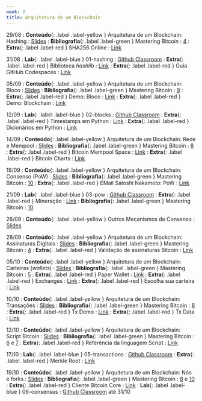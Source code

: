 ```yaml
---
week: 2
title: Arquitetura de um Blockchain
---
```


29/08
: **Conteúdo**{: .label .label-yellow } Arquitetura de um Blockchain: Hashing
  : [Slides](https://github.com/danilocurvelo/imd0913-2023/raw/main/slides/03-blockchain-architecture-hashing.pdf)
: **Bibliografia**{: .label .label-green } Mastering Bitcoin
  : [4](https://github.com/bitcoinbook/bitcoinbook/blob/develop/ch04.asciidoc)
: **Extra**{: .label .label-red } SHA256 Online
  : [Link](https://andersbrownworth.com/blockchain/hash)

31/08
: **Lab**{: .label .label-blue } 01-hashing
  : [Github Classroom](https://classroom.github.com/a/mrWt7jcx)
: **Extra**{: .label .label-red } Biblioteca *hashlib*
  : [Link](https://docs.python.org/3/library/hashlib.html)
: **Extra**{: .label .label-red } Guia GitHub Codespaces
  : [Link](https://docs.github.com/pt/codespaces/getting-started/quickstart)

05/09
: **Conteúdo**{: .label .label-yellow } Arquitetura de um Blockchain: Bloco
  : [Slides](https://github.com/danilocurvelo/imd0913-2023/raw/main/slides/04-blockchain-architecture-blocks.pdf)
: **Bibliografia**{: .label .label-green } Mastering Bitcoin
  : [9](https://github.com/bitcoinbook/bitcoinbook/blob/develop/ch09.asciidoc)
: **Extra**{: .label .label-red } Demo: Bloco
  : [Link](https://andersbrownworth.com/blockchain/block)
: **Extra**{: .label .label-red } Demo: Blockchain
  : [Link](https://andersbrownworth.com/blockchain/blockchain)

12/09
: **Lab**{: .label .label-blue } 02-blocks
  : [Github Classroom](https://classroom.github.com/a/3rZSasOR)
: **Extra**{: .label .label-red } Timestamps em Python
  : [Link](https://docs.python.org/3/library/time.html)
: **Extra**{: .label .label-red } Dicionários em Python
  : [Link](https://docs.python.org/3/tutorial/datastructures.html#dictionaries)

14/09
: **Conteúdo**{: .label .label-yellow } Arquitetura de um Blockchain: Rede e Mempool
  : [Slides](https://github.com/danilocurvelo/imd0913-2023/raw/main/slides/05-blockchain-architecture-network-mempool.pdf)
: **Bibliografia**{: .label .label-green } Mastering Bitcoin
  : [8](https://github.com/bitcoinbook/bitcoinbook/blob/develop/ch08.asciidoc)
: **Extra**{: .label .label-red } Bitcoin Mempool Space
  : [Link](https://mempool.space/pt/)
: **Extra**{: .label .label-red } Bitcoin Charts
  : [Link](https://www.blockchain.com/charts)

19/09
: **Conteúdo**{: .label .label-yellow } Arquitetura de um Blockchain: Consenso (PoW)
  : [Slides](https://github.com/danilocurvelo/imd0913-2023/raw/main/slides/06-blockchain-architecture-consensus.pdf)
: **Bibliografia**{: .label .label-green } Mastering Bitcoin
  : [10](https://github.com/bitcoinbook/bitcoinbook/blob/develop/ch10.asciidoc)
: **Extra**{: .label .label-red } EMail Satoshi Nakamoto: PoW
  : [Link](https://www.mail-archive.com/cryptography@metzdowd.com/msg09997.html)

21/09
: **Lab**{: .label .label-blue } 03-pow
  : [Github Classroom](https://classroom.github.com/a/jhek5ZYc)
: **Extra**{: .label .label-red } Mineração
  : [Link](https://learnmeabitcoin.com/technical/mining)
: **Bibliografia**{: .label .label-green } Mastering Bitcoin
  : [10](https://github.com/bitcoinbook/bitcoinbook/blob/develop/ch10.asciidoc)

26/09
: **Conteúdo**{: .label .label-yellow } Outros Mecanismos de Consenso
  : [Slides](https://github.com/danilocurvelo/imd0913-2023/raw/main/slides/07-blockchain-architecture-consensus-advanced.pdf)

28/09
: **Conteúdo**{: .label .label-yellow } Arquitetura de um Blockchain: Assinaturas Digitais
  : [Slides](https://github.com/danilocurvelo/imd0913-2023/raw/main/slides/08-blockchain-architecture-signatures.pdf)
: **Bibliografia**{: .label .label-green } Mastering Bitcoin
  : [4](https://github.com/bitcoinbook/bitcoinbook/blob/develop/ch04.asciidoc)
: **Extra**{: .label .label-red } Validação de assinaturas Bitcoin
  : [Link](https://www.verifybitcoinmessage.com/)

05/10
: **Conteúdo**{: .label .label-yellow } Arquitetura de um Blockchain: Carteiras (*wallets*)
  : [Slides](https://github.com/danilocurvelo/imd0913-2023/raw/main/slides/09-blockchain-architecture-wallets.pdf)
: **Bibliografia**{: .label .label-green } Mastering Bitcoin
  : [5](https://github.com/bitcoinbook/bitcoinbook/blob/develop/ch05.asciidoc)
: **Extra**{: .label .label-red } Paper Wallet
  : [Link](https://bitcoinpaperwallet.com/)
: **Extra**{: .label .label-red } Exchanges
  : [Link](https://bitcoin.org/en/exchanges#south-america)
: **Extra**{: .label .label-red } Escolha sua carteira
  : [Link](https://bitcoin.org/pt_BR/escolha-sua-carteira)

10/10
: **Conteúdo**{: .label .label-yellow } Arquitetura de um Blockchain: Transações
  : [Slides](https://github.com/danilocurvelo/imd0913-2023/raw/main/slides/10-blockchain-architecture-transactions.pdf)
: **Bibliografia**{: .label .label-green } Mastering Bitcoin
  : [6](https://github.com/bitcoinbook/bitcoinbook/blob/develop/ch06.asciidoc)
: **Extra**{: .label .label-red } Tx Demo
  : [Link](http://royalforkblog.github.io/2014/11/20/txn-demo/)
: **Extra**{: .label .label-red } Tx Data
  : [Link](https://learnmeabitcoin.com/technical/transaction-data)

12/10
: **Conteúdo**{: .label .label-yellow } Arquitetura de um Blockchain: Script Bitcoin
  : [Slides](https://github.com/danilocurvelo/imd0913-2023/raw/main/slides/11-blockchain-architecture-script-bitcoin.pdf)
: **Bibliografia**{: .label .label-green } Mastering Bitcoin
  : [6](https://github.com/bitcoinbook/bitcoinbook/blob/develop/ch06.asciidoc) e [7](https://github.com/bitcoinbook/bitcoinbook/blob/develop/ch07.asciidoc)
: **Extra**{: .label .label-red } Referência da linguagem Script
  : [Link](https://en.bitcoin.it/wiki/Script)

17/10
: **Lab**{: .label .label-blue } 05-transactions
  : [Github Classroom](https://classroom.github.com/a/8ke_hN2x)
: **Extra**{: .label .label-red } Merkle Root
  : [Link](https://learnmeabitcoin.com/technical/merkle-root)

19/10
: **Conteúdo**{: .label .label-yellow } Arquitetura de um Blockchain: Nós e forks
  : [Slides](https://github.com/danilocurvelo/imd0913-2023/raw/main/slides/12-blockchain-architecture-nodes-and-forks.pdf)
: **Bibliografia**{: .label .label-green } Mastering Bitcoin
  : [8](https://github.com/bitcoinbook/bitcoinbook/blob/develop/ch08.asciidoc) e [10](https://github.com/bitcoinbook/bitcoinbook/blob/develop/ch10.asciidoc)
: **Extra**{: .label .label-red } Cliente Bitcoin Core
  : [Link](https://bitcoin.org/en/download)
: **Lab**{: .label .label-blue } 06-consensus
  : [Github Classroom](https://classroom.github.com/a/8ke_hN2x) até 31/10
